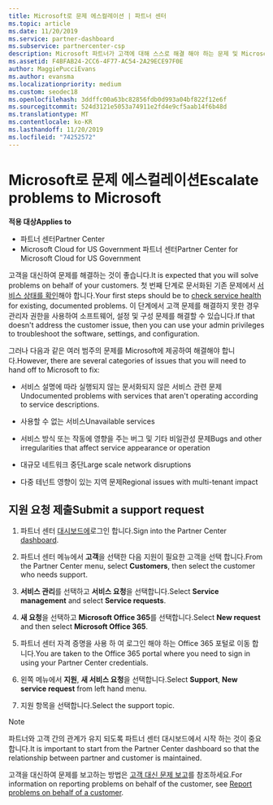 ```yaml
---
title: Microsoft로 문제 에스컬레이션 | 파트너 센터
ms.topic: article
ms.date: 11/20/2019
ms.service: partner-dashboard
ms.subservice: partnercenter-csp
description: Microsoft 파트너가 고객에 대해 스스로 해결 해야 하는 문제 및 Microsoft로 에스컬레이션 해야 할 수 있는 문제에 대해 알아보세요.
ms.assetid: F4BFAB24-2CC6-4F77-AC54-2A29ECE97F0E
author: MaggiePucciEvans
ms.author: evansma
ms.localizationpriority: medium
ms.custom: seodec18
ms.openlocfilehash: 3ddffc00a63bc82856fdb0d993a04bf822f12e6f
ms.sourcegitcommit: 524d3121e5053a74911e2fd4e9cf5aab14f6b48d
ms.translationtype: MT
ms.contentlocale: ko-KR
ms.lasthandoff: 11/20/2019
ms.locfileid: "74252572"
---
```

# <a name="escalate-problems-to-microsoft"></a><span data-ttu-id="3a4ab-103">Microsoft로 문제 에스컬레이션</span><span class="sxs-lookup"><span data-stu-id="3a4ab-103">Escalate problems to Microsoft</span></span>

<span data-ttu-id="3a4ab-104">**적용 대상**</span><span class="sxs-lookup"><span data-stu-id="3a4ab-104">**Applies to**</span></span>

-  <span data-ttu-id="3a4ab-105">파트너 센터</span><span class="sxs-lookup"><span data-stu-id="3a4ab-105">Partner Center</span></span>
-  <span data-ttu-id="3a4ab-106">Microsoft Cloud for US Government 파트너 센터</span><span class="sxs-lookup"><span data-stu-id="3a4ab-106">Partner Center for Microsoft Cloud for US Government</span></span>

<span data-ttu-id="3a4ab-107">고객을 대신하여 문제를 해결하는 것이 좋습니다.</span><span class="sxs-lookup"><span data-stu-id="3a4ab-107">It is expected that you will solve problems on behalf of your customers.</span></span> <span data-ttu-id="3a4ab-108">첫 번째 단계로 문서화된 기존 문제에서 [서비스 상태를 확인](check-service-health.md)해야 합니다.</span><span class="sxs-lookup"><span data-stu-id="3a4ab-108">Your first steps should be to [check service health](check-service-health.md) for existing, documented problems.</span></span> <span data-ttu-id="3a4ab-109">이 단계에서 고객 문제를 해결하지 못한 경우 관리자 권한을 사용하여 소프트웨어, 설정 및 구성 문제를 해결할 수 있습니다.</span><span class="sxs-lookup"><span data-stu-id="3a4ab-109">If that doesn't address the customer issue, then you can use your admin privileges to troubleshoot the software, settings, and configuration.</span></span>

<span data-ttu-id="3a4ab-110">그러나 다음과 같은 여러 범주의 문제를 Microsoft에 제공하여 해결해야 합니다.</span><span class="sxs-lookup"><span data-stu-id="3a4ab-110">However, there are several categories of issues that you will need to hand off to Microsoft to fix:</span></span>

- <span data-ttu-id="3a4ab-111">서비스 설명에 따라 실행되지 않는 문서화되지 않은 서비스 관련 문제</span><span class="sxs-lookup"><span data-stu-id="3a4ab-111">Undocumented problems with services that aren't operating according to service descriptions.</span></span>

- <span data-ttu-id="3a4ab-112">사용할 수 없는 서비스</span><span class="sxs-lookup"><span data-stu-id="3a4ab-112">Unavailable services</span></span>

- <span data-ttu-id="3a4ab-113">서비스 방식 또는 작동에 영향을 주는 버그 및 기타 비일관성 문제</span><span class="sxs-lookup"><span data-stu-id="3a4ab-113">Bugs and other irregularities that affect service appearance or operation</span></span>

- <span data-ttu-id="3a4ab-114">대규모 네트워크 중단</span><span class="sxs-lookup"><span data-stu-id="3a4ab-114">Large scale network disruptions</span></span>

- <span data-ttu-id="3a4ab-115">다중 테넌트 영향이 있는 지역 문제</span><span class="sxs-lookup"><span data-stu-id="3a4ab-115">Regional issues with multi-tenant impact</span></span>

## <a name="submit-a-support-request"></a><span data-ttu-id="3a4ab-116">지원 요청 제출</span><span class="sxs-lookup"><span data-stu-id="3a4ab-116">Submit a support request</span></span>

1. <span data-ttu-id="3a4ab-117">파트너 센터 [대시보드에](https://partner.microsoft.com/dashboard)로그인 합니다.</span><span class="sxs-lookup"><span data-stu-id="3a4ab-117">Sign into the Partner Center [dashboard](https://partner.microsoft.com/dashboard).</span></span>

2. <span data-ttu-id="3a4ab-118">파트너 센터 메뉴에서 **고객**을 선택한 다음 지원이 필요한 고객을 선택 합니다.</span><span class="sxs-lookup"><span data-stu-id="3a4ab-118">From the Partner Center menu, select **Customers**, then select the customer who needs support.</span></span>

3. <span data-ttu-id="3a4ab-119">**서비스 관리**를 선택하고 **서비스 요청**을 선택합니다.</span><span class="sxs-lookup"><span data-stu-id="3a4ab-119">Select **Service management** and select **Service requests**.</span></span>

4. <span data-ttu-id="3a4ab-120">**새 요청**을 선택하고 **Microsoft Office 365**를 선택합니다.</span><span class="sxs-lookup"><span data-stu-id="3a4ab-120">Select **New request** and then select **Microsoft Office 365**.</span></span>

5. <span data-ttu-id="3a4ab-121">파트너 센터 자격 증명을 사용 하 여 로그인 해야 하는 Office 365 포털로 이동 합니다.</span><span class="sxs-lookup"><span data-stu-id="3a4ab-121">You are taken to the Office 365 portal where you need to sign in using your Partner Center credentials.</span></span>

6. <span data-ttu-id="3a4ab-122">왼쪽 메뉴에서 **지원**, **새 서비스 요청**을 선택합니다.</span><span class="sxs-lookup"><span data-stu-id="3a4ab-122">Select **Support**, **New service request** from left hand menu.</span></span>

7. <span data-ttu-id="3a4ab-123">지원 항목을 선택합니다.</span><span class="sxs-lookup"><span data-stu-id="3a4ab-123">Select the support topic.</span></span>

>[!NOTE]
><span data-ttu-id="3a4ab-124">파트너와 고객 간의 관계가 유지 되도록 파트너 센터 대시보드에서 시작 하는 것이 중요 합니다.</span><span class="sxs-lookup"><span data-stu-id="3a4ab-124">It is important to start from the Partner Center dashboard so that the relationship between partner and customer is maintained.</span></span> 


<span data-ttu-id="3a4ab-125">고객을 대신하여 문제를 보고하는 방법은 [고객 대신 문제 보고](report-problems-on-behalf-of-a-customer.md)를 참조하세요.</span><span class="sxs-lookup"><span data-stu-id="3a4ab-125">For information on reporting problems on behalf of the customer, see [Report problems on behalf of a customer](report-problems-on-behalf-of-a-customer.md).</span></span>

 

 



